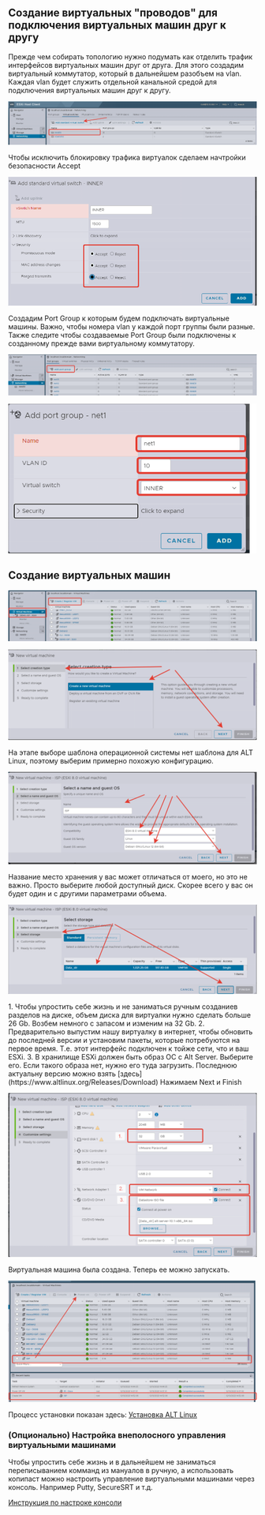 ## Создание виртуальных "проводов" для подключения виртуальных машин друг к другу
Прежде чем собирать топологию нужно подумать как отделить трафик интерфейсов виртуальных машин друг от друга.
Для этого создадим виртуальный коммутатор, который в дальнейшем разобъем на vlan. Каждая vlan будет служить отдельной канальной средой для подключения виртуальных машин друг к другу.
<p align="center">
  <img src="./pic1-1.png">
</p>

Чтобы исключить блокировку трафика виртуалок сделаем начтройки безопасности Accept
<p align="center">
  <img src="./pic1-2.png">
</p>

Создадим Port Group к которым будем подключать виртуальные машины.
Важно, чтобы номера vlan у каждой порт группы были разные. Также следите чтобы создаваемые Port Group были подключены к созданному прежде вами виртуальному коммутатору.
<p align="center">
  <img src="./pic1-3.png">
</p>

<p align="center">
  <img src="./pic1-4.png">
</p>

## Создание виртуальных машин

<p align="center">
  <img src="./pic1-5.png">
</p>

<p align="center">
  <img src="./pic1-6.png">
</p>
На этапе выборе шаблона операционной системы нет шаблона для ALT Linux, поэтому выберим примерно похожую конфигурацию.
<p align="center">
  <img src="./pic1-7.png">
</p>
Название место хранения у вас может отличаться от моего, но это не важно. Просто выберите любой доступный диск. Скорее всего у вас он будет один и с другими параметрами объема.
<p align="center">
  <img src="./pic1-8.png">
</p>
1. Чтобы упростить себе жизнь и не заниматься ручным созданиев разделов на диске, объем диска для виртуалки нужно сделать больше 26 Gb. Возбем немного с запасом и изменим на 32 Gb.
2. Предварительно выпустим нашу виртуалку в интернет, чтобы обновить до последней версии и установим пакеты, которые потребуются на первое время. Т.е. этот интерфейс подключен к тойже сети, что и ваш ESXi.
3. В хранилище ESXi должен быть образ ОС с Alt Server. Выберите его. Если такого образа нет, нужно его туда загрузить. Последнюю актуальну версию можно взять [здесь](https://www.altlinux.org/Releases/Download)
Нажимаем Next и Finish
<p align="center">
  <img src="./pic1-9.png">
</p>

Виртуальная машина была создана. Теперь ее можно запускать.
<p align="center">
  <img src="./pic1-10.png">
</p>

Процесс установки показан здесь:
[Установка ALT Linux](https://github.com/netadmin-str/demo2024/blob/044bcd98a8dc471a9e0e326ed96d307aa029e6f8/%D1%80%D0%B5%D1%88%D0%B5%D0%BD%D0%B8%D0%B5/%D0%9C%D0%BE%D0%B4%D1%83%D0%BB%D1%8C%201/%D1%83%D1%81%D1%82%D0%B0%D0%BD%D0%BE%D0%BA%D0%B0%20ALTLinux/README.md)


### (Опционально) Настройка внеполосного управления виртуальными машинами
Чтобы упростить себе жизнь и в дальнейшем не заниматься переписыванием комманд из мануалов в ручную, а использовать копипаст можно настроить управление виртуальными машинами через консоль. Например Putty, SecureSRT и т.д.

[Инструкция по настроке консоли](https://github.com/netadmin-str/demo2024/blob/4633f277ede37e2a72216af21e355185197437e7/%D1%80%D0%B5%D1%88%D0%B5%D0%BD%D0%B8%D0%B5/%D0%9C%D0%BE%D0%B4%D1%83%D0%BB%D1%8C%201/%D0%BF%D0%BE%D0%B4%D0%BA%D0%BB%D1%8E%D1%87%D0%B5%D0%BD%D0%B8%D0%B5%20%D1%87%D0%B5%D1%80%D0%B5%D0%B7%20%D0%BA%D0%BE%D0%BD%D1%81%D0%BE%D0%BB%D1%8C/README.md)

